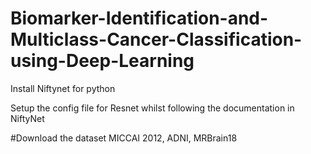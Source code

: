 # Biomarker-Identification-and-Multiclass-Cancer-Classification-using-Deep-Learning

Install Niftynet for python

Setup the config file for Resnet whilst following the documentation in NiftyNet

#Download the dataset 
MICCAI 2012, ADNI, MRBrain18
